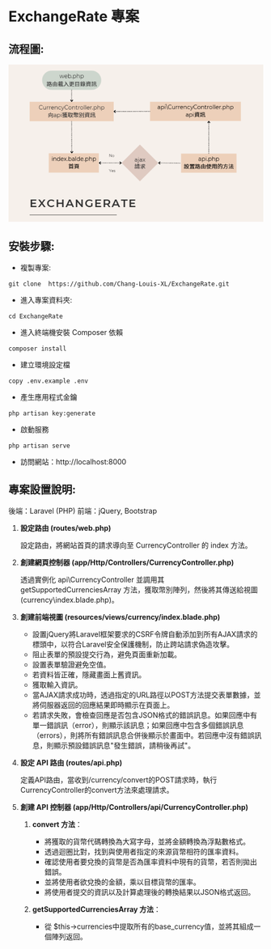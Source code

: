 # ExchangeRate 專案

## 流程圖:

![專案流程圖](./images/Flowchart.png)

## 安裝步驟:

   * 複製專案: 
   ```
   git clone  https://github.com/Chang-Louis-XL/ExchangeRate.git
   ```
   * 進入專案資料夾:
   ```
   cd ExchangeRate
   ```
   * 進入終端機安裝 Composer 依賴
   ```
   composer install
   ```
   * 建立環境設定檔
   ```
   copy .env.example .env
   ```
   * 產生應用程式金鑰
   ```
   php artisan key:generate
   ```
   * 啟動服務
   ```
   php artisan serve
   ```
   * 訪問網站：http://localhost:8000


## 專案設置說明:

後端：Laravel (PHP)
前端：jQuery, Bootstrap

1. **設定路由 (routes/web.php)**
   
   設定路由，將網站首頁的請求導向至 CurrencyController 的 index 方法。

2. **創建網頁控制器 (app/Http/Controllers/CurrencyController.php)**
   
   透過實例化 api\CurrencyController 並調用其 getSupportedCurrenciesArray 方法，獲取幣別陣列，然後將其傳送給視圖 (currency\index.blade.php)。

3. **創建前端視圖 (resources/views/currency/index.blade.php)**
   
   * 設置jQuery將Laravel框架要求的CSRF令牌自動添加到所有AJAX請求的標頭中，以符合Laravel安全保護機制，防止跨站請求偽造攻擊。
   * 阻止表單的預設提交行為，避免頁面重新加載。
   * 設置表單驗證避免空值。
   * 若資料皆正確，隱藏畫面上舊資訊。
   * 獲取輸入資訊。
   * 當AJAX請求成功時，透過指定的URL路徑以POST方法提交表單數據，並將伺服器返回的回應結果即時顯示在頁面上。
   * 若請求失敗，會檢查回應是否包含JSON格式的錯誤訊息。如果回應中有單一錯誤訊（error），則顯示該訊息；如果回應中包含多個錯誤訊息（errors），則將所有錯誤訊息合併後顯示於畫面中。若回應中沒有錯誤訊息，則顯示預設錯誤訊息"發生錯誤，請稍後再試"。

4. **設定 API 路由 (routes/api.php)**
   
   定義API路由，當收到/currency/convert的POST請求時，執行CurrencyController的convert方法來處理請求。

5. **創建 API 控制器 (app/Http/Controllers/api/CurrencyController.php)**
   
   1. **convert 方法**：
      * 將獲取的貨幣代碼轉換為大寫字母，並將金額轉換為浮點數格式。
      * 透過迴圈比對，找到與使用者指定的來源貨幣相符的匯率資料。
      * 確認使用者要兌換的貨幣是否為匯率資料中現有的貨幣，若否則拋出錯誤。
      * 並將使用者欲兌換的金額，乘以目標貨幣的匯率。
      * 將使用者提交的資訊以及計算處理後的轉換結果以JSON格式返回。
   
   2. **getSupportedCurrenciesArray 方法**：
      * 從 $this->currencies中提取所有的base_currency值，並將其組成一個陣列返回。







